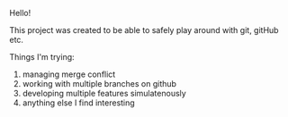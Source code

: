 Hello!

This project was created to be able to safely play around with git, gitHub etc.

Things I'm trying:
1. managing merge conflict
2. working with multiple branches on github
3. developing multiple features simulatenously
4. anything else I find interesting
